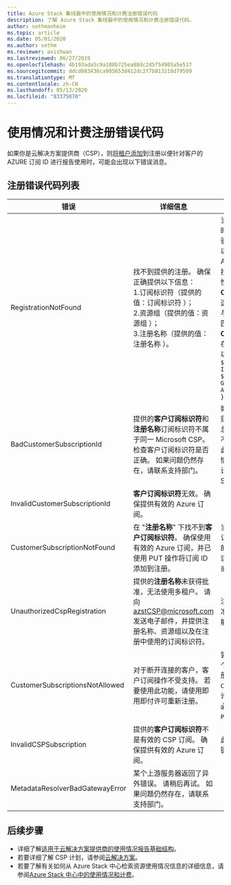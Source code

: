 ```yaml
---
title: Azure Stack 集线器中的使用情况和计费注册错误代码
description: 了解 Azure Stack 集线器中的使用情况和计费注册错误代码。
author: sethmanheim
ms.topic: article
ms.date: 05/01/2020
ms.author: sethm
ms.reviewer: avishwan
ms.lastreviewed: 06/27/2019
ms.openlocfilehash: 4b193ada5c9a188b725ea88dc2d5f54905a5e537
ms.sourcegitcommit: ddcd083430ca905653d412dc2f7b813218d79509
ms.translationtype: MT
ms.contentlocale: zh-CN
ms.lasthandoff: 05/13/2020
ms.locfileid: "83375070"
---
```

# <a name="usage-and-billing-registration-error-codes"></a>使用情况和计费注册错误代码

如果你是云解决方案提供商（CSP），则[将租户添加](azure-stack-csp-ref-operations.md#add-tenant-to-registration)到注册以便针对客户的 AZURE 订阅 ID 进行报告使用时，可能会出现以下错误消息。

## <a name="list-of-registration-error-codes"></a>注册错误代码列表

| 错误   | 详细信息  | 注释  |
|---|---|---|
| RegistrationNotFound | 找不到提供的注册。 确保正确提供以下信息：<br>1.订阅标识符（提供的值：订阅标识符  ）；<br>2.资源组（提供的值：资源组  ）；<br>3.注册名称（提供的值：注册名称  ）。 | 当指向初始注册的信息不正确时，通常会发生此错误。 如需验证注册的资源组和名称，可以通过列出所有资源的方式在 Azure 门户中找到它。 如果找到多个注册资源，请查看属性中的 **CloudDeploymentID**，然后选择其 **CloudDeploymentID** 与云的 CloudDeploymentID 匹配的注册。 若要查找 **CloudDeploymentID**，可以在 Azure Stack Hub 上使用以下 PowerShell 命令：<br>`$azureStackStampInfo = Invoke-Command -Session $session -ScriptBlock { Get-AzureStackStampInformation }` |
| BadCustomerSubscriptionId | 提供的**客户订阅标识符**和**注册名称**订阅标识符不属于同一 Microsoft CSP。 检查客户订阅标识符是否正确。 如果问题仍然存在，请联系支持部门。 | 如果客户订阅是 CSP 订阅，则会发生此错误，但会将其汇总到与初始注册中使用的订阅不同的 CSP 合作伙伴。 进行此项检查是为了防止发生这种情况，这会导致为 CSP 伙伴计费，而不负责使用 Azure Stack 中心。 |
| InvalidCustomerSubscriptionId  | **客户订阅标识符**无效。 确保提供有效的 Azure 订阅。 |   |
| CustomerSubscriptionNotFound  | 在 "**注册名称**" 下找不到**客户订阅标识符**。 确保使用有效的 Azure 订阅，并已使用 PUT 操作将订阅 ID 添加到注册。 | 当尝试 v 已将某个租户添加到订阅，但找不到与该注册关联的客户订阅时，将发生此错误。 尚未将客户添加到注册，或订阅 ID 的编写不正确。 |
| UnauthorizedCspRegistration | 提供的**注册名称**未获得批准，无法使用多租户。 请向 azstCSP@microsoft.com 发送电子邮件，并提供注册名称、资源组以及在注册中使用的订阅标识符。 | 注册需要获得 Microsoft 的批准，在允许使用多租户后，才能开始向其添加租户。 |
| CustomerSubscriptionsNotAllowed | 对于断开连接的客户，客户订阅操作不受支持。 若要使用此功能，请使用即用即付许可重新注册。 | 尝试向其添加租户的注册是一个容量注册。 因此，在创建注册时，将 `BillingModel Capacity` 使用参数。 只允许“即用即付”注册添加租户。 必须使用参数 `BillingModel PayAsYouUse` 重新注册。 |
| InvalidCSPSubscription | 提供的**客户订阅标识符**不是有效的 CSP 订阅。 确保提供有效的 Azure 订阅。 | 此错误很可能是由于客户订阅键入错误引起的。 |
| MetadataResolverBadGatewayError | 某个上游服务器返回了异外错误。 请稍后再试。 如果问题仍然存在，请联系支持部门。 |

## <a name="next-steps"></a>后续步骤

- 详细了解[适用于云解决方案提供商的使用情况报告基础结构](azure-stack-csp-ref-infrastructure.md)。
- 若要详细了解 CSP 计划，请参阅[云解决方案](https://partner.microsoft.com/solutions/microsoft-cloud-solutions)。
- 若要了解有关如何从 Azure Stack 中心检索资源使用情况信息的详细信息，请参阅[Azure Stack 中心中的使用情况和计费](azure-stack-billing-and-chargeback.md)。
